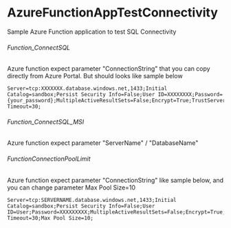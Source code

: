 # AzureFunctionAppTestConnectivity
Sample Azure Function application to test SQL Connectivity

###### Function_ConnectSQL
Azure function expect parameter "ConnectionString" that you can copy directly from Azure Portal. But should looks like sample below

```	
Server=tcp:XXXXXXX.database.windows.net,1433;Initial Catalog=sandbox;Persist Security Info=False;User ID=XXXXXXXX;Password={your_password};MultipleActiveResultSets=False;Encrypt=True;TrustServerCertificate=False;Connection Timeout=30;
```
	
###### Function_ConnectSQL_MSI
Azure function expect parameter "ServerName" / "DatabaseName"


###### FunctionConnectionPoolLimit
Azure function expect parameter "ConnectionString" like sample below, and you can change parameter Max Pool Size=10

```
Server=tcp:SERVERNAME.database.windows.net,1433;Initial Catalog=sandbox;Persist Security Info=False;User ID=User;Password=XXXXXXXXX;MultipleActiveResultSets=False;Encrypt=True;TrustServerCertificate=False;Connection Timeout=30;Max Pool Size=10;
```

